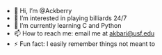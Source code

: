 - 👋 Hi, I’m @Ackberry
- 👀 I’m interested in playing billiards 24/7
- 🌱 I’m currently learning C and Python
- 📫 How to reach me: email me at akbari@usf.edu
- ⚡ Fun fact: I easily remember things not meant to 

<!---
Ackberry/Ackberry is a ✨ special ✨ repository because its `README.md` (this file) appears on your GitHub profile.
You can click the Preview link to take a look at your changes.
--->
